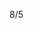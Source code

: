 8/5

<!-- 加班時數
累積4h , 今天加班0h 
-->

<!-- Leetcode刷題  
總刷46題 今天刷了0題
-->

<!--專案
 第一個專案 5/28 合約管理(完成)
 第二個專案 物料模擬分析-後端API做不出來,改成料況表暫定(完成)
 第三個專案 6/18 excelE化(Z_生管_00料品基本資料_V1.0)(完成) 
 第四個專案 6/24 excelE化(Z_物控_01料品領料數量_V1.2)(完成) 
 第五個專案 6/28 excel E 化(Z_倉庫_03料品庫存現況查詢_V1.0)(完成)  
 第六個專案 7/10 標準工時 E 化(完成)
 第七個專案 ==>報表E化 只剩圖表部分(等API)
 第八個專案 7/12 資材料況表 (完成) 
 第九個專案 7/31 工令單總表&料品檢驗報表 料品檢驗報表完成 工令單總表完成 (還未給承翰/繳交日期8/8)
 第十個專案 7/30 銷貨明細表 (完成) 要新增公司別等API 新增欄位跟顯示功能(完成)
 -->

<!-- QCC
重新討論主題 
-->

<!-- 自學進度 
hello 演算法 
https://www.hello-algo.com/zh-hant/chapter_preface/about_the_book/ 

目前看到湊雜表--堆疊有一點看不懂

TypeScript學習
 -->